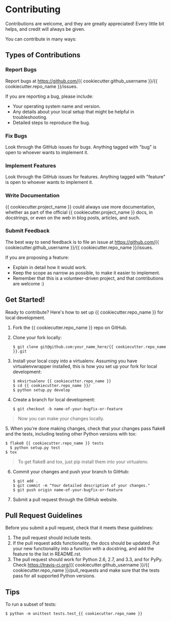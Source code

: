 Contributing
============

Contributions are welcome, and they are greatly appreciated! Every
little bit helps, and credit will always be given.

You can contribute in many ways:

Types of Contributions
----------------------

### Report Bugs

Report bugs at <https://github.com/>{{ cookiecutter.github\_username
}}/{{ cookiecutter.repo\_name }}/issues.

If you are reporting a bug, please include:

-   Your operating system name and version.
-   Any details about your local setup that might be helpful in
    troubleshooting.
-   Detailed steps to reproduce the bug.

### Fix Bugs

Look through the GitHub issues for bugs. Anything tagged with "bug" is
open to whoever wants to implement it.

### Implement Features

Look through the GitHub issues for features. Anything tagged with
"feature" is open to whoever wants to implement it.

### Write Documentation

{{ cookiecutter.project\_name }} could always use more documentation,
whether as part of the official {{ cookiecutter.project\_name }} docs,
in docstrings, or even on the web in blog posts, articles, and such.

### Submit Feedback

The best way to send feedback is to file an issue at
<https://github.com/>{{ cookiecutter.github\_username }}/{{
cookiecutter.repo\_name }}/issues.

If you are proposing a feature:

-   Explain in detail how it would work.
-   Keep the scope as narrow as possible, to make it easier to
    implement.
-   Remember that this is a volunteer-driven project, and that
    contributions are welcome :)

Get Started!
------------

Ready to contribute? Here's how to set up {{ cookiecutter.repo\_name }}
for local development.

1.  Fork the {{ cookiecutter.repo\_name }} repo on GitHub.
2.  Clone your fork locally:

        $ git clone git@github.com:your_name_here/{{ cookiecutter.repo_name }}.git

3.  Install your local copy into a virtualenv. Assuming you have
    virtualenvwrapper installed, this is how you set up your fork for
    local development:

        $ mkvirtualenv {{ cookiecutter.repo_name }}
        $ cd {{ cookiecutter.repo_name }}/
        $ python setup.py develop

4.  Create a branch for local development:

        $ git checkout -b name-of-your-bugfix-or-feature

> Now you can make your changes locally.

​5. When you're done making changes, check that your changes pass flake8
and the tests, including testing other Python versions with tox:

    $ flake8 {{ cookiecutter.repo_name }} tests
      $ python setup.py test
    $ tox

> To get flake8 and tox, just pip install them into your virtualenv.

6.  Commit your changes and push your branch to GitHub:

        $ git add .
        $ git commit -m "Your detailed description of your changes."
        $ git push origin name-of-your-bugfix-or-feature

7.  Submit a pull request through the GitHub website.

Pull Request Guidelines
-----------------------

Before you submit a pull request, check that it meets these guidelines:

1.  The pull request should include tests.
2.  If the pull request adds functionality, the docs should be updated.
    Put your new functionality into a function with a docstring, and add
    the feature to the list in README.rst.
3.  The pull request should work for Python 2.6, 2.7, and 3.3, and for
    PyPy. Check <https://travis-ci.org/>{{ cookiecutter.github\_username
    }}/{{ cookiecutter.repo\_name }}/pull\_requests and make sure that
    the tests pass for all supported Python versions.

Tips
----

To run a subset of tests:

    $ python -m unittest tests.test_{{ cookiecutter.repo_name }}
